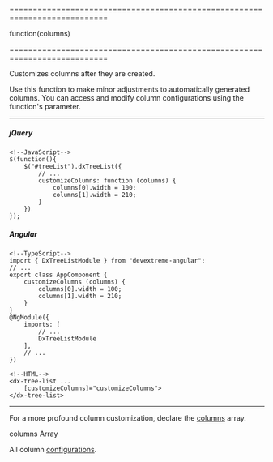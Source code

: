 ===========================================================================
<!--type-->function(columns)<!--/type-->
===========================================================================

<!--shortDescription-->
Customizes columns after they are created.
<!--/shortDescription-->

<!--fullDescription-->
Use this function to make minor adjustments to automatically generated columns. You can access and modify column configurations using the function's parameter. 

---
##### jQuery

    <!--JavaScript-->
    $(function(){
        $("#treeList").dxTreeList({
            // ...
            customizeColumns: function (columns) {
                columns[0].width = 100;
                columns[1].width = 210;
            }
        })
    });

##### Angular

    <!--TypeScript-->
    import { DxTreeListModule } from "devextreme-angular";
    // ...
    export class AppComponent {
        customizeColumns (columns) {
            columns[0].width = 100;
            columns[1].width = 210;
        }
    }
    @NgModule({
        imports: [
            // ...
            DxTreeListModule
        ],
        // ...
    })

    <!--HTML-->
    <dx-tree-list ...
        [customizeColumns]="customizeColumns">
    </dx-tree-list>
    
---

For a more profound column customization, declare the [columns](/Documentation/ApiReference/UI_Widgets/dxTreeList/Configuration/columns/) array.

<!--/fullDescription-->
<!--typeFunctionParamName1-->columns<!--/typeFunctionParamName1-->
<!--typeFunctionParamType1-->Array<dxTreeListColumn><!--/typeFunctionParamType1-->
<!--typeFunctionParamDescription1-->
All column [configurations](/Documentation/ApiReference/UI_Widgets/dxTreeList/Configuration/columns/).
<!--/typeFunctionParamDescription1-->
